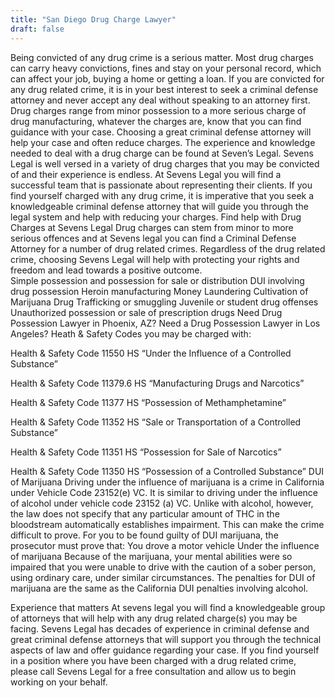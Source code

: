 ```yaml
---
title: "San Diego Drug Charge Lawyer"
draft: false
---
```

Being convicted of any drug crime is a serious matter. Most drug charges can carry heavy convictions, fines and stay on your personal record, which can affect your job, buying a home or getting a loan. If you are convicted for any drug related crime, it is in your best interest to seek a criminal defense attorney and never accept any deal without speaking to an attorney first. Drug charges range from minor possession to a more serious charge of drug manufacturing, whatever the charges are, know that you can find guidance with your case. Choosing a great criminal defense attorney will help your case and often reduce charges. The experience and knowledge needed to deal with a drug charge can be found at Seven’s Legal. Sevens Legal is well versed in a variety of drug charges that you may be convicted of and their experience is endless. At Sevens Legal you will find a successful team that is passionate about representing their clients. If you find yourself charged with any drug crime, it is imperative that you seek a knowledgeable criminal defense attorney that will guide you through the legal system and help with reducing your charges.
Find help with Drug Charges at Sevens Legal
Drug charges can stem from minor to more serious offences and at Sevens legal you can find a Criminal Defense Attorney for a number of drug related crimes. Regardless of the drug related crime, choosing Sevens Legal will help with protecting your rights and freedom and lead towards a positive outcome.  
Simple possession and possession for sale or distribution
DUI involving drug possession
Heroin manufacturing
Money Laundering
Cultivation of Marijuana
Drug Trafficking or smuggling
Juvenile or student drug offenses
Unauthorized possession or sale of prescription drugs
Need Drug Possession Lawyer in Phoenix, AZ? Need a Drug Possession Lawyer in Los Angeles?
Heath & Safety Codes you may be charged with:
 
Health & Safety Code 11550 HS “Under the Influence of a Controlled Substance”
 
Health & Safety Code 11379.6 HS “Manufacturing Drugs and Narcotics”
 
Health & Safety Code 11377 HS “Possession of Methamphetamine”
 
Health & Safety Code 11352 HS “Sale or Transportation of a Controlled Substance”
 
Health & Safety Code 11351 HS “Possession for Sale of Narcotics”
 
Health & Safety Code 11350 HS “Possession of a Controlled Substance”
DUI of Marijuana
Driving under the influence of marijuana is a crime in California under Vehicle Code 23152(e) VC. It is similar to driving under the influence of alcohol under vehicle code 23152 (a) VC. Unlike with alcohol, however, the law does not specify that any particular amount of THC in the bloodstream automatically establishes impairment. This can make the crime difficult to prove. For you to be found guilty of DUI marijuana, the prosecutor must prove that:
You drove a motor vehicle
Under the influence of marijuana
Because of the marijuana, your mental abilities were so impaired that you were unable to drive with the caution of a sober person, using ordinary care, under similar circumstances.
The penalties for DUI of marijuana are the same as the California DUI penalties involving alcohol.
 
Experience that matters
At sevens legal you will find a knowledgeable group of attorneys that will help with any drug related charge(s) you may be facing. Sevens Legal has decades of experience in criminal defense and great criminal defense attorneys that will support you through the technical aspects of law and offer guidance regarding your case.  If you find yourself in a position where you have been charged with a drug related crime, please call Sevens Legal for a free consultation and allow us to begin working on your behalf.